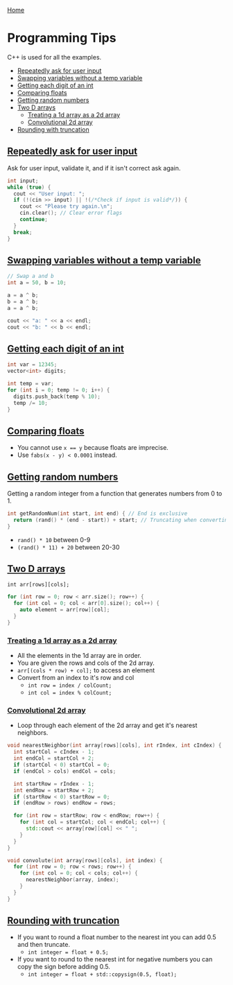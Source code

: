 [Home](../README.md)

# Programming Tips
C++ is used for all the examples.

<!-- TOC -->

- [Repeatedly ask for user input](#repeatedly-ask-for-user-input)
- [Swapping variables without a temp variable](#swapping-variables-without-a-temp-variable)
- [Getting each digit of an int](#getting-each-digit-of-an-int)
- [Comparing floats](#comparing-floats)
- [Getting random numbers](#getting-random-numbers)
- [Two D arrays](#two-d-arrays)
	- [Treating a 1d array as a 2d array](#treating-a-1d-array-as-a-2d-array)
	- [Convolutional 2d array](#convolutional-2d-array)
- [Rounding with truncation](#rounding-with-truncation)

<!-- /TOC -->

## [Repeatedly ask for user input](#programming-tips)
Ask for user input, validate it, and if it isn't correct ask again.

```C++
int input;
while (true) {
  cout << "User input: ";
  if (!(cin >> input) || !(/*Check if input is valid*/)) {
    cout << "Please try again.\n";
    cin.clear(); // Clear error flags
    continue;
  }
  break;
}
```

## [Swapping variables without a temp variable](#programming-tips)

```C++
// Swap a and b
int a = 50, b = 10;

a = a ^ b;
b = a ^ b;
a = a ^ b;

cout << "a: " << a << endl;
cout << "b: " << b << endl;
```

## [Getting each digit of an int](#programming-tips)

```C++
int var = 12345;
vector<int> digits;

int temp = var;
for (int i = 0; temp != 0; i++) {
  digits.push_back(temp % 10);
  temp /= 10;
}
```

## [Comparing floats](#programming-tips)
- You cannot use `x == y` because floats are imprecise.
- Use `fabs(x - y) < 0.0001` instead.

## [Getting random numbers](#programming-tips)
Getting a random integer from a function that generates numbers from 0 to 1.

```C++
int getRandomNum(int start, int end) { // End is exclusive
  return (rand() * (end - start)) + start; // Truncating when converting back into an int
}
```

- `rand() * 10` between 0-9
- `(rand() * 11) + 20` between 20-30

## [Two D arrays](#programming-tips)
`int arr[rows][cols];`

```C++
for (int row = 0; row < arr.size(); row++) {
  for (int col = 0; col < arr[0].size(); col++) {
    auto element = arr[row][col];
  }
}
```

### [Treating a 1d array as a 2d array](#programming-tips)
- All the elements in the 1d array are in order.
- You are given the rows and cols of the 2d array.
- `arr[(cols * row) + col];` to access an element
- Convert from an index to it's row and col
  - `int row = index / colCount;`
  - `int col = index % colCount;`

### [Convolutional 2d array](#programming-tips)
- Loop through each element of the 2d array and get it's nearest neighbors.

```C++
void nearestNeighbor(int array[rows][cols], int rIndex, int cIndex) {
  int startCol = cIndex - 1;
  int endCol = startCol + 2;
  if (startCol < 0) startCol = 0;
  if (endCol > cols) endCol = cols;

  int startRow = rIndex - 1;
  int endRow = startRow + 2;
  if (startRow < 0) startRow = 0;
  if (endRow > rows) endRow = rows;

  for (int row = startRow; row < endRow; row++) {
    for (int col = startCol; col < endCol; col++) {
      std::cout << array[row][col] << " ";
    }
  }
}

void convolute(int array[rows][cols], int index) {
  for (int row = 0; row < rows; row++) {
    for (int col = 0; col < cols; col++) {
      nearestNeighbor(array, index);
    }
  }
}
```

## [Rounding with truncation](#programming-tips)
- If you want to round a float number to the nearest int you can add 0.5 and then truncate.
  - `int integer = float + 0.5;`
- If you want to round to the nearest int for negative numbers you can copy the sign before adding 0.5.
  - `int integer = float + std::copysign(0.5, float);`